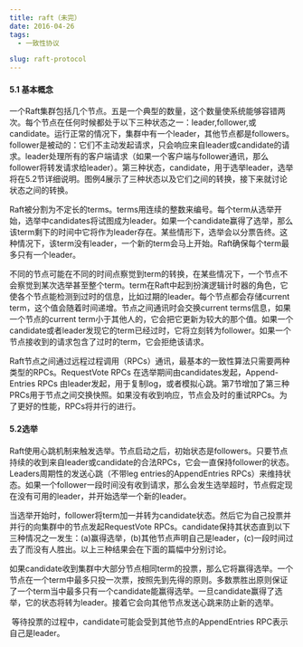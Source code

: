 ```yaml
---
title: raft（未完）
date: 2016-04-26
tags: 
  - 一致性协议

slug: raft-protocol
---
```


#### 5.1 基本概念

​ 一个Raft集群包括几个节点。五是一个典型的数量，这个数量使系统能够容错两次。每个节点在任何时候都处于以下三种状态之一：leader,follower,或candidate。运行正常的情况下，集群中有一个leader，其他节点都是followers。follower是被动的：它们不主动发起请求，只会响应来自leader或candidate的请求。leader处理所有的客户端请求（如果一个客户端与follower通讯，那么follower将转发请求给leader）。第三种状态，candidate，用于选举leader，选举将在5.2节详细说明。图例4展示了三种状态以及它们之间的转换，接下来就讨论状态之间的转换。

​ Raft被分割为不定长的terms。terms用连续的整数来编号。每个term从选举开始，选举中candidates将试图成为leader。如果一个candidate赢得了选举，那么该term剩下的时间中它将作为leader存在。某些情形下，选举会以分票告终。这种情况下，该term没有leader，一个新的term会马上开始。Raft确保每个term最多只有一个leader。

​ 不同的节点可能在不同的时间点察觉到term的转换，在某些情况下，一个节点不会察觉到某次选举甚至整个term。term在Raft中起到扮演逻辑计时器的角色，它使各个节点能检测到过时的信息，比如过期的leader。每个节点都会存储current term，这个值会随着时间递增。节点之间通讯时会交换current terms信息，如果一个节点的current term小于其他人的，它会把它更新为较大的那个值。如果一个candidate或者leader发现它的term已经过时，它将立刻转为follower。如果一个节点接收到的请求包含了过时的term，它会拒绝该请求。

​ Raft节点之间通过远程过程调用（RPCs）通讯，最基本的一致性算法只需要两种类型的RPCs。RequestVote RPCs 在选举期间由candidates发起，Append-Entries RPCs 由leader发起，用于复制log，或者模拟心跳。第7节增加了第三种PRCs用于节点之间交换快照。如果没有收到响应，节点会及时的重试RPCs。为了更好的性能，RPCs将并行的进行。

#### 5.2选举

​ Raft使用心跳机制来触发选举。节点启动之后，初始状态是followers。只要节点持续的收到来自leader或candidate的合法RPCs，它会一直保持follower的状态。Leaders周期性的发送心跳（不带leg entries的AppendEntries RPCs）来维持状态。如果一个follower一段时间没有收到请求，那么会发生选举超时，节点假定现在没有可用的leader，并开始选举一个新的leader。

​ 当选举开始时，follower将term加一并转为candidate状态。然后它为自己投票并并行的向集群中的节点发起RequestVote RPCs。candidate保持其状态直到以下三种情况之一发生：(a)赢得选举，(b)其他节点声明自己是leader，(c)一段时间过去了而没有人胜出。以上三种结果会在下面的篇幅中分别讨论。

​ 如果candidate收到集群中大部分节点相同term的投票，那么它将赢得选举。一个节点在一个term中最多只投一次票，按照先到先得的原则。多数票胜出原则保证了一个term当中最多只有一个candidate能赢得选举。一旦candidate赢得了选举，它的状态将转为leader。接着它会向其他节点发送心跳来防止新的选举。

​ 等待投票的过程中，candidate可能会受到其他节点的AppendEntries RPC表示自己是leader。

